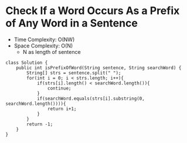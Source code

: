 # Check If a Word Occurs As a Prefix of Any Word in a Sentence

- Time Complexity: O(NW)
- Space Complexity: O(N)
  - N as length of sentence

```
class Solution {
    public int isPrefixOfWord(String sentence, String searchWord) {
        String[] strs = sentence.split(" ");
        for(int i = 0; i < strs.length; i++){
            if(strs[i].length() < searchWord.length()){
                continue;
            }
            if(searchWord.equals(strs[i].substring(0, searchWord.length()))){
                return i+1;
            }
        }
        return -1;
    }
}
```
